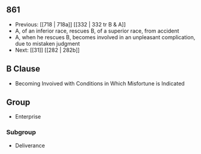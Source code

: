 ## 861
- Previous: [[718 | 718a]] [[332 | 332 tr B &amp; A]] 
- A, of an inferior race, rescues B, of a superior race, from accident
- A, when he rescues B, becomes involved in an unpleasant complication, due to mistaken judgment
- Next: [[31]] [[282 | 282b]] 

## B Clause
- Becoming Invoived with Conditions in Which Misfortune is Indicated

## Group
- Enterprise

### Subgroup
- Deliverance

